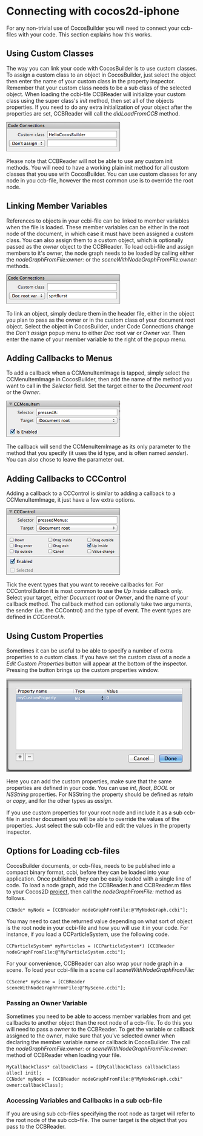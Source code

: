 # Connecting with cocos2d-iphone
For any non-trivial use of CocosBuilder you will need to connect your ccb-files with your code. This section explains how this works.

## Using Custom Classes
The way you can link your code with CocosBuilder is to use custom classes. To assign a custom class to an object in CocosBuilder, just select the object then enter the name of your custom class in the property inspector. Remember that your custom class needs to be a sub class of the selected object. When loading the ccbi-file CCBReader will initialize your custom class using the super class's *init* method, then set all of the objects properties. If you need to do any extra initialization of your object after the properties are set, CCBReader will call the *didLoadFromCCB* method.

![image](4-1.png?raw=true)

Please note that CCBReader will not be able to use any custom init methods. You will need to have a working plain init method for all custom classes that you use with CocosBuilder. You can use custom classes for any node in you ccb-file, however the most common use is to override the root node.

## Linking Member Variables
References to objects in your ccbi-file can be linked to member variables when the file is loaded. These member variables can be either in the root node of the document, in which case it must have been assigned a custom class. You can also assign them to a custom object, which is optionally passed as the *owner* object to the CCBReader. To load ccbi-file and assign members to it's owner, the node graph needs to be loaded by calling either the *nodeGraphFromFile:owner:* or the *sceneWithNodeGraphFromFile:owner:* methods.

![image](4-2.png?raw=true)

To link an object, simply declare them in the header file, either in the object you plan to pass as the owner or in the custom class of your document root object. Select the object in CocosBuilder, under Code Connections change the *Don't assign* popup menu to either *Doc* root var or *Owner var*. Then enter the name of your member variable to the right of the popup menu.

## Adding Callbacks to Menus
To add a callback when a CCMenuItemImage is tapped, simply select the CCMenuItemImage in CocosBuilder, then add the name of the method you want to call in the *Selector* field. Set the target either to the *Document root* or the *Owner*.

![image](4-3.png?raw=true)

The callback will send the CCMenuItemImage as its only parameter to the method that you specify (it uses the id type, and is often named *sender*). You can also chose to leave the parameter out.

## Adding Callbacks to CCControl
Adding a callback to a CCControl is similar to adding a callback to a CCMenuItemImage, it just have a few extra options.

![image](4-4.png?raw=true)

Tick the event types that you want to receive callbacks for. For CCControlButton it is most common to use the *Up inside* callback only. Select your target, either *Document root* or *Owner*, and the name of your callback method. The callback method can optionally take two arguments, the sender (i.e. the CCControl) and the type of event. The event types are defined in *CCControl.h*.

## Using Custom Properties
Sometimes it can be useful to be able to specify a number of extra properties to a custom class. If you have set the custom class of a node a *Edit Custom Properties* button will appear at the bottom of the inspector. Pressing the button brings up the custom properties window.

![image](4-5.png?raw=true)

Here you can add the custom properties, make sure that the same properties are defined in your code. You can use *int*, *float*, *BOOL* or *NSString* properties. For NSString the property should be defined as *retain* or *copy*, and for the other types as *assign*.

If you use custom properties for your root node and include it as a sub ccb-file in another document you will be able to override the values of the properties. Just select the sub ccb-file and edit the values in the property inspector.

## Options for Loading ccb-files
CocosBuilder documents, or ccb-files, needs to be published into a compact binary format, ccbi, before they can be loaded into your application. Once published they can be easily loaded with a single line of code. To load a node graph, add the CCBReader.h and CCBReader.m files to your Cocos2D [project](http://foo.com), then call the _nodeGraphFromFile:_ method as follows.

    CCNode* myNode = [CCBReader nodeGraphFromFile:@"MyNodeGraph.ccbi"];

You may need to cast the returned value depending on what sort of object is the root node in your ccbi-file and how you will use it in your code. For instance, if you load a CCParticleSystem, use the following code.

    CCParticleSystem* myParticles = (CCParticleSystem*) [CCBReader nodeGraphFromFile:@"MyParticleSystem.ccbi"];

For your convenience, CCBReader can also wrap your node graph in a scene. To load your ccbi-file in a scene call _sceneWithNodeGraphFromFile:_

    CCScene* myScene = [CCBReader sceneWithNodeGraphFromFile:@"MyScene.ccbi"];

### Passing an Owner Variable
Sometimes you need to be able to access member variables from and get callbacks to another object than the root node of a ccb-file. To do this you will need to pass a *owner* to the CCBReader. To get the variable or callback assigned to the owner, make sure that you've selected owner when declaring the member variable name or callback in CocosBuilder. The call the *nodeGraphFromFile:owner:* or *sceneWithNodeGraphFromFile:owner:* method of CCBReader when loading your file.

    MyCallbackClass* callbackClass = [[MyCallbackClass callbackClass alloc] init];
    CCNode* myNode = [CCBReader nodeGraphFromFile:@"MyNodeGraph.ccbi" owner:callbackClass];

### Accessing Variables and Callbacks in a sub ccb-file
If you are using sub ccb-files specifying the root node as target will refer to the root node of the sub ccb-file. The owner target is the object that you pass to the CCBReader.
